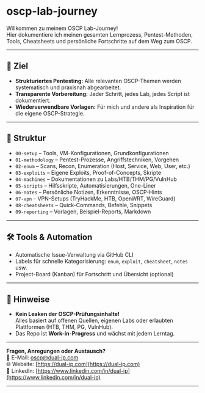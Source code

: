 # oscp-lab-journey

Willkommen zu meinem OSCP Lab-Journey!  
Hier dokumentiere ich meinen gesamten Lernprozess, Pentest-Methoden, Tools, Cheatsheets und persönliche Fortschritte auf dem Weg zum OSCP.

---

## 🎯 Ziel

- **Strukturiertes Pentesting:** Alle relevanten OSCP-Themen werden systematisch und praxisnah abgearbeitet.
- **Transparente Vorbereitung:** Jeder Schritt, jedes Lab, jedes Script ist dokumentiert.
- **Wiederverwendbare Vorlagen:** Für mich und andere als Inspiration für die eigene OSCP-Strategie.

---

## 📁 Struktur

- `00-setup` – Tools, VM-Konfigurationen, Grundkonfigurationen
- `01-methodology` – Pentest-Prozesse, Angriffstechniken, Vorgehen
- `02-enum` – Scans, Recon, Enumeration (Host, Service, Web, User, etc.)
- `03-exploits` – Eigene Exploits, Proof-of-Concepts, Skripte
- `04-machines` – Dokumentationen zu Labs/HTB/THM/PG/VulnHub
- `05-scripts` – Hilfsskripte, Automatisierungen, One-Liner
- `06-notes` – Persönliche Notizen, Erkenntnisse, OSCP-Hints
- `07-vpn` – VPN-Setups (TryHackMe, HTB, OpenWRT, WireGuard)
- `08-cheatsheets` – Quick-Commands, Befehle, Snippets
- `09-reporting` – Vorlagen, Beispiel-Reports, Markdown

---

## 🛠️ Tools & Automation

- Automatische Issue-Verwaltung via GitHub CLI
- Labels für schnelle Kategorisierung: `enum`, `exploit`, `cheatsheet`, `notes` usw.
- Project-Board (Kanban) für Fortschritt und Übersicht (optional)

---

## 🚩 Hinweise

- **Kein Leaken der OSCP-Prüfungsinhalte!**  
  Alles basiert auf offenen Quellen, eigenen Labs oder erlaubten Plattformen (HTB, THM, PG, VulnHub).
- Das Repo ist **Work-in-Progress** und wächst mit jedem Lerntag.

---

**Fragen, Anregungen oder Austausch?**  
📧 E-Mail: [oscp@dual-ip.com](mailto:oscp@dual-ip.com)  
🌐 Website: [https://dual-ip.com](https://dual-ip.com)  
💼 LinkedIn: [https://www.linkedin.com/in/dual-ip](https://www.linkedin.com/in/dual-ip)

---
